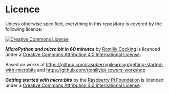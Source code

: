 # Licence

Unless otherwise specified, everything in this repository is covered by the following licence:

[![Creative Commons License](http://i.creativecommons.org/l/by-sa/4.0/88x31.png)](http://creativecommons.org/licenses/by-sa/4.0/)

***MicroPython and micro:bit in 60 minutes*** by [Romilly Cocking](http://blog.rareschool.com/) is licenced under a
[Creative Commons Attribution 4.0 International License](http://creativecommons.org/licenses/by-sa/4.0/).

Based on works at https://github.com/raspberrypilearning/getting-started-with-microbits and
https://github.com/romilly/pi-towers-workshop

***Getting started with micro:bits*** by the [Raspberry Pi Foundation](http://www.raspberrypi.org) is licenced under a
[Creative Commons Attribution 4.0 International License](http://creativecommons.org/licenses/by-sa/4.0/).